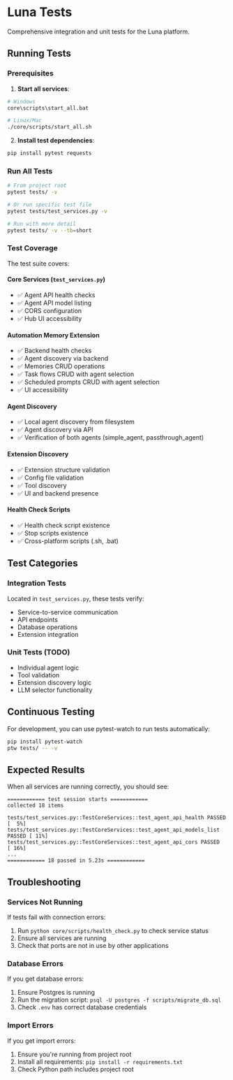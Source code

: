 # Luna Tests

Comprehensive integration and unit tests for the Luna platform.

## Running Tests

### Prerequisites

1. **Start all services**:
```bash
# Windows
core\scripts\start_all.bat

# Linux/Mac
./core/scripts/start_all.sh
```

2. **Install test dependencies**:
```bash
pip install pytest requests
```

### Run All Tests

```bash
# From project root
pytest tests/ -v

# Or run specific test file
pytest tests/test_services.py -v

# Run with more detail
pytest tests/ -v --tb=short
```

### Test Coverage

The test suite covers:

#### Core Services (`test_services.py`)
- ✅ Agent API health checks
- ✅ Agent API model listing
- ✅ CORS configuration
- ✅ Hub UI accessibility

#### Automation Memory Extension
- ✅ Backend health checks
- ✅ Agent discovery via backend
- ✅ Memories CRUD operations
- ✅ Task flows CRUD with agent selection
- ✅ Scheduled prompts CRUD with agent selection
- ✅ UI accessibility

#### Agent Discovery
- ✅ Local agent discovery from filesystem
- ✅ Agent discovery via API
- ✅ Verification of both agents (simple_agent, passthrough_agent)

#### Extension Discovery
- ✅ Extension structure validation
- ✅ Config file validation
- ✅ Tool discovery
- ✅ UI and backend presence

#### Health Check Scripts
- ✅ Health check script existence
- ✅ Stop scripts existence
- ✅ Cross-platform scripts (.sh, .bat)

## Test Categories

### Integration Tests
Located in `test_services.py`, these tests verify:
- Service-to-service communication
- API endpoints
- Database operations
- Extension integration

### Unit Tests (TODO)
- Individual agent logic
- Tool validation
- Extension discovery logic
- LLM selector functionality

## Continuous Testing

For development, you can use pytest-watch to run tests automatically:

```bash
pip install pytest-watch
ptw tests/ -- -v
```

## Expected Results

When all services are running correctly, you should see:
```
============ test session starts ============
collected 18 items

tests/test_services.py::TestCoreServices::test_agent_api_health PASSED     [  5%]
tests/test_services.py::TestCoreServices::test_agent_api_models_list PASSED [ 11%]
tests/test_services.py::TestCoreServices::test_agent_api_cors PASSED       [ 16%]
...
============ 18 passed in 5.23s ============
```

## Troubleshooting

### Services Not Running
If tests fail with connection errors:
1. Run `python core/scripts/health_check.py` to check service status
2. Ensure all services are running
3. Check that ports are not in use by other applications

### Database Errors
If you get database errors:
1. Ensure Postgres is running
2. Run the migration script: `psql -U postgres -f scripts/migrate_db.sql`
3. Check `.env` has correct database credentials

### Import Errors
If you get import errors:
1. Ensure you're running from project root
2. Install all requirements: `pip install -r requirements.txt`
3. Check Python path includes project root

